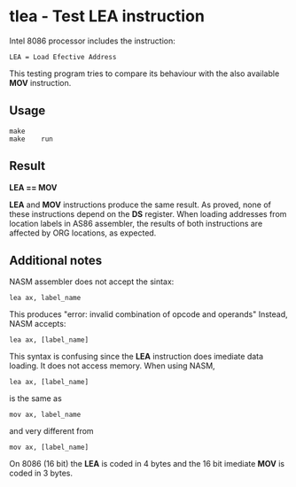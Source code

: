 
# tlea - Test LEA instruction

Intel 8086 processor includes the instruction:

	LEA = Load Efective Address

This testing program tries to compare its behaviour with the 
also available __MOV__ instruction.

## Usage

	make
	make	run

## Result
__LEA == MOV__

__LEA__ and __MOV__ instructions produce the same result.
As proved, none of these instructions depend on the __DS__ register.
When loading addresses from location labels in AS86 assembler, 
the results of both instructions are affected by ORG locations, 
as expected.

## Additional notes

NASM assembler does not accept the sintax:

	lea	ax, label_name

This produces "error: invalid combination of opcode and operands"
Instead, NASM accepts:

	lea	ax, [label_name]

This syntax is confusing since the __LEA__ instruction does imediate data loading.
It does not access memory.
When using NASM, 

	lea	ax, [label_name]

is the same as 

	mov	ax, label_name

and very different from

	mov	ax, [label_name]

On 8086 (16 bit) the __LEA__ is coded in 4 bytes and the 16 bit imediate __MOV__ is coded in 3 bytes.


